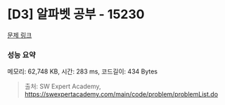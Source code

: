 # [D3] 알파벳 공부 - 15230 

[문제 링크](https://swexpertacademy.com/main/code/problem/problemDetail.do?contestProbId=AYLnMQT6vPADFATf) 

### 성능 요약

메모리: 62,748 KB, 시간: 283 ms, 코드길이: 434 Bytes



> 출처: SW Expert Academy, https://swexpertacademy.com/main/code/problem/problemList.do